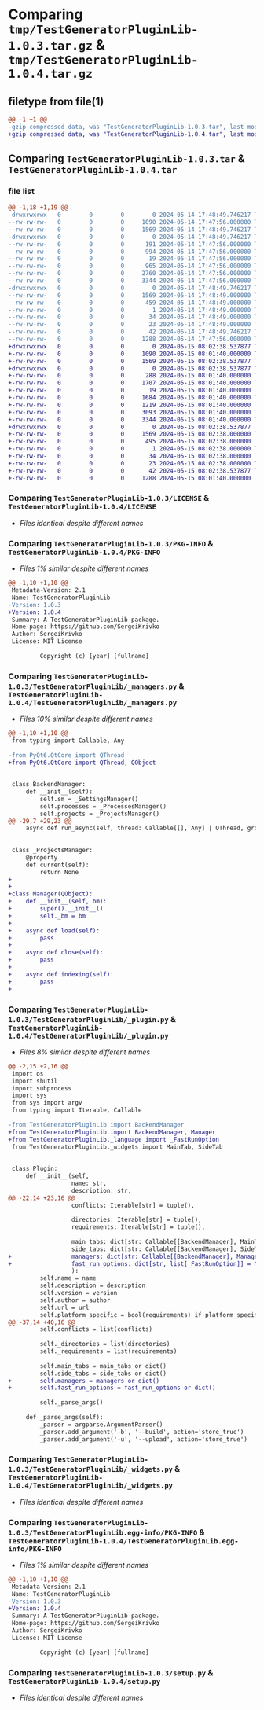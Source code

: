 # Comparing `tmp/TestGeneratorPluginLib-1.0.3.tar.gz` & `tmp/TestGeneratorPluginLib-1.0.4.tar.gz`

## filetype from file(1)

```diff
@@ -1 +1 @@
-gzip compressed data, was "TestGeneratorPluginLib-1.0.3.tar", last modified: Tue May 14 17:48:49 2024, max compression
+gzip compressed data, was "TestGeneratorPluginLib-1.0.4.tar", last modified: Wed May 15 08:02:38 2024, max compression
```

## Comparing `TestGeneratorPluginLib-1.0.3.tar` & `TestGeneratorPluginLib-1.0.4.tar`

### file list

```diff
@@ -1,18 +1,19 @@
-drwxrwxrwx   0        0        0        0 2024-05-14 17:48:49.746217 TestGeneratorPluginLib-1.0.3/
--rw-rw-rw-   0        0        0     1090 2024-05-14 17:47:56.000000 TestGeneratorPluginLib-1.0.3/LICENSE
--rw-rw-rw-   0        0        0     1569 2024-05-14 17:48:49.746217 TestGeneratorPluginLib-1.0.3/PKG-INFO
-drwxrwxrwx   0        0        0        0 2024-05-14 17:48:49.746217 TestGeneratorPluginLib-1.0.3/TestGeneratorPluginLib/
--rw-rw-rw-   0        0        0      191 2024-05-14 17:47:56.000000 TestGeneratorPluginLib-1.0.3/TestGeneratorPluginLib/__init__.py
--rw-rw-rw-   0        0        0      994 2024-05-14 17:47:56.000000 TestGeneratorPluginLib-1.0.3/TestGeneratorPluginLib/_built_plugin.py
--rw-rw-rw-   0        0        0       19 2024-05-14 17:47:56.000000 TestGeneratorPluginLib-1.0.3/TestGeneratorPluginLib/_config.py
--rw-rw-rw-   0        0        0      965 2024-05-14 17:47:56.000000 TestGeneratorPluginLib-1.0.3/TestGeneratorPluginLib/_managers.py
--rw-rw-rw-   0        0        0     2760 2024-05-14 17:47:56.000000 TestGeneratorPluginLib-1.0.3/TestGeneratorPluginLib/_plugin.py
--rw-rw-rw-   0        0        0     3344 2024-05-14 17:47:56.000000 TestGeneratorPluginLib-1.0.3/TestGeneratorPluginLib/_widgets.py
-drwxrwxrwx   0        0        0        0 2024-05-14 17:48:49.746217 TestGeneratorPluginLib-1.0.3/TestGeneratorPluginLib.egg-info/
--rw-rw-rw-   0        0        0     1569 2024-05-14 17:48:49.000000 TestGeneratorPluginLib-1.0.3/TestGeneratorPluginLib.egg-info/PKG-INFO
--rw-rw-rw-   0        0        0      459 2024-05-14 17:48:49.000000 TestGeneratorPluginLib-1.0.3/TestGeneratorPluginLib.egg-info/SOURCES.txt
--rw-rw-rw-   0        0        0        1 2024-05-14 17:48:49.000000 TestGeneratorPluginLib-1.0.3/TestGeneratorPluginLib.egg-info/dependency_links.txt
--rw-rw-rw-   0        0        0       34 2024-05-14 17:48:49.000000 TestGeneratorPluginLib-1.0.3/TestGeneratorPluginLib.egg-info/requires.txt
--rw-rw-rw-   0        0        0       23 2024-05-14 17:48:49.000000 TestGeneratorPluginLib-1.0.3/TestGeneratorPluginLib.egg-info/top_level.txt
--rw-rw-rw-   0        0        0       42 2024-05-14 17:48:49.746217 TestGeneratorPluginLib-1.0.3/setup.cfg
--rw-rw-rw-   0        0        0     1288 2024-05-14 17:47:56.000000 TestGeneratorPluginLib-1.0.3/setup.py
+drwxrwxrwx   0        0        0        0 2024-05-15 08:02:38.537877 TestGeneratorPluginLib-1.0.4/
+-rw-rw-rw-   0        0        0     1090 2024-05-15 08:01:40.000000 TestGeneratorPluginLib-1.0.4/LICENSE
+-rw-rw-rw-   0        0        0     1569 2024-05-15 08:02:38.537877 TestGeneratorPluginLib-1.0.4/PKG-INFO
+drwxrwxrwx   0        0        0        0 2024-05-15 08:02:38.537877 TestGeneratorPluginLib-1.0.4/TestGeneratorPluginLib/
+-rw-rw-rw-   0        0        0      288 2024-05-15 08:01:40.000000 TestGeneratorPluginLib-1.0.4/TestGeneratorPluginLib/__init__.py
+-rw-rw-rw-   0        0        0     1707 2024-05-15 08:01:40.000000 TestGeneratorPluginLib-1.0.4/TestGeneratorPluginLib/_built_plugin.py
+-rw-rw-rw-   0        0        0       19 2024-05-15 08:01:40.000000 TestGeneratorPluginLib-1.0.4/TestGeneratorPluginLib/_config.py
+-rw-rw-rw-   0        0        0     1684 2024-05-15 08:01:40.000000 TestGeneratorPluginLib-1.0.4/TestGeneratorPluginLib/_language.py
+-rw-rw-rw-   0        0        0     1219 2024-05-15 08:01:40.000000 TestGeneratorPluginLib-1.0.4/TestGeneratorPluginLib/_managers.py
+-rw-rw-rw-   0        0        0     3093 2024-05-15 08:01:40.000000 TestGeneratorPluginLib-1.0.4/TestGeneratorPluginLib/_plugin.py
+-rw-rw-rw-   0        0        0     3344 2024-05-15 08:01:40.000000 TestGeneratorPluginLib-1.0.4/TestGeneratorPluginLib/_widgets.py
+drwxrwxrwx   0        0        0        0 2024-05-15 08:02:38.537877 TestGeneratorPluginLib-1.0.4/TestGeneratorPluginLib.egg-info/
+-rw-rw-rw-   0        0        0     1569 2024-05-15 08:02:38.000000 TestGeneratorPluginLib-1.0.4/TestGeneratorPluginLib.egg-info/PKG-INFO
+-rw-rw-rw-   0        0        0      495 2024-05-15 08:02:38.000000 TestGeneratorPluginLib-1.0.4/TestGeneratorPluginLib.egg-info/SOURCES.txt
+-rw-rw-rw-   0        0        0        1 2024-05-15 08:02:38.000000 TestGeneratorPluginLib-1.0.4/TestGeneratorPluginLib.egg-info/dependency_links.txt
+-rw-rw-rw-   0        0        0       34 2024-05-15 08:02:38.000000 TestGeneratorPluginLib-1.0.4/TestGeneratorPluginLib.egg-info/requires.txt
+-rw-rw-rw-   0        0        0       23 2024-05-15 08:02:38.000000 TestGeneratorPluginLib-1.0.4/TestGeneratorPluginLib.egg-info/top_level.txt
+-rw-rw-rw-   0        0        0       42 2024-05-15 08:02:38.537877 TestGeneratorPluginLib-1.0.4/setup.cfg
+-rw-rw-rw-   0        0        0     1288 2024-05-15 08:01:40.000000 TestGeneratorPluginLib-1.0.4/setup.py
```

### Comparing `TestGeneratorPluginLib-1.0.3/LICENSE` & `TestGeneratorPluginLib-1.0.4/LICENSE`

 * *Files identical despite different names*

### Comparing `TestGeneratorPluginLib-1.0.3/PKG-INFO` & `TestGeneratorPluginLib-1.0.4/PKG-INFO`

 * *Files 1% similar despite different names*

```diff
@@ -1,10 +1,10 @@
 Metadata-Version: 2.1
 Name: TestGeneratorPluginLib
-Version: 1.0.3
+Version: 1.0.4
 Summary: A TestGeneratorPluginLib package.
 Home-page: https://github.com/SergeiKrivko
 Author: SergeiKrivko
 License: MIT License
         
         Copyright (c) [year] [fullname]
```

### Comparing `TestGeneratorPluginLib-1.0.3/TestGeneratorPluginLib/_managers.py` & `TestGeneratorPluginLib-1.0.4/TestGeneratorPluginLib/_managers.py`

 * *Files 10% similar despite different names*

```diff
@@ -1,10 +1,10 @@
 from typing import Callable, Any
 
-from PyQt6.QtCore import QThread
+from PyQt6.QtCore import QThread, QObject
 
 
 class BackendManager:
     def __init__(self):
         self.sm = _SettingsManager()
         self.processes = _ProcessesManager()
         self.projects = _ProjectsManager()
@@ -29,7 +29,23 @@
     async def run_async(self, thread: Callable[[], Any] | QThread, group: str, name: str): ...
 
 
 class _ProjectsManager:
     @property
     def current(self):
         return None
+
+
+class Manager(QObject):
+    def __init__(self, bm):
+        super().__init__()
+        self._bm = bm
+
+    async def load(self):
+        pass
+
+    async def close(self):
+        pass
+
+    async def indexing(self):
+        pass
+
```

### Comparing `TestGeneratorPluginLib-1.0.3/TestGeneratorPluginLib/_plugin.py` & `TestGeneratorPluginLib-1.0.4/TestGeneratorPluginLib/_plugin.py`

 * *Files 8% similar despite different names*

```diff
@@ -2,15 +2,16 @@
 import os
 import shutil
 import subprocess
 import sys
 from sys import argv
 from typing import Iterable, Callable
 
-from TestGeneratorPluginLib import BackendManager
+from TestGeneratorPluginLib import BackendManager, Manager
+from TestGeneratorPluginLib._language import _FastRunOption
 from TestGeneratorPluginLib._widgets import MainTab, SideTab
 
 
 class Plugin:
     def __init__(self,
                  name: str,
                  description: str,
@@ -22,14 +23,16 @@
                  conflicts: Iterable[str] = tuple(),
 
                  directories: Iterable[str] = tuple(),
                  requirements: Iterable[str] = tuple(),
 
                  main_tabs: dict[str: Callable[[BackendManager], MainTab]] = None,
                  side_tabs: dict[str: Callable[[BackendManager], SideTab]] = None,
+                 managers: dict[str: Callable[[BackendManager], Manager]] = None,
+                 fast_run_options: dict[str, list[_FastRunOption]] = None,
                  ):
         self.name = name
         self.description = description
         self.version = version
         self.author = author
         self.url = url
         self.platform_specific = bool(requirements) if platform_specific is None else platform_specific
@@ -37,14 +40,16 @@
         self.conflicts = list(conflicts)
 
         self._directories = list(directories)
         self._requirements = list(requirements)
 
         self.main_tabs = main_tabs or dict()
         self.side_tabs = side_tabs or dict()
+        self.managers = managers or dict()
+        self.fast_run_options = fast_run_options or dict()
 
         self._parse_args()
 
     def _parse_args(self):
         _parser = argparse.ArgumentParser()
         _parser.add_argument('-b', '--build', action='store_true')
         _parser.add_argument('-u', '--upload', action='store_true')
```

### Comparing `TestGeneratorPluginLib-1.0.3/TestGeneratorPluginLib/_widgets.py` & `TestGeneratorPluginLib-1.0.4/TestGeneratorPluginLib/_widgets.py`

 * *Files identical despite different names*

### Comparing `TestGeneratorPluginLib-1.0.3/TestGeneratorPluginLib.egg-info/PKG-INFO` & `TestGeneratorPluginLib-1.0.4/TestGeneratorPluginLib.egg-info/PKG-INFO`

 * *Files 1% similar despite different names*

```diff
@@ -1,10 +1,10 @@
 Metadata-Version: 2.1
 Name: TestGeneratorPluginLib
-Version: 1.0.3
+Version: 1.0.4
 Summary: A TestGeneratorPluginLib package.
 Home-page: https://github.com/SergeiKrivko
 Author: SergeiKrivko
 License: MIT License
         
         Copyright (c) [year] [fullname]
```

### Comparing `TestGeneratorPluginLib-1.0.3/setup.py` & `TestGeneratorPluginLib-1.0.4/setup.py`

 * *Files identical despite different names*

